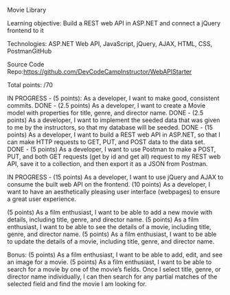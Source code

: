 Movie Library

Learning objective: Build a REST web API in ASP.NET and connect a jQuery frontend to it

Technologies: ASP.NET Web API, JavaScript, jQuery, AJAX, HTML, CSS, PostmanGitHub 

Source Code Repo:https://github.com/DevCodeCampInstructor/WebAPIStarter

Total points: /70

IN PROGRESS - (5 points): As a developer, I want to make good, consistent commits.
DONE - (2.5 points) As a developer, I want to create a Movie model with properties for title, genre, and director name.
DONE - (2.5 points) As a developer, I want to implement the seeded data that was given to me by the instructors, so that my database will be seeded.
DONE - (15 points) As a developer, I want to build a REST web API in ASP.NET, so that I can make HTTP requests to GET, PUT, and POST data to the data set.
DONE - (5 points) As a developer, I want to use Postman to make a POST, PUT, and both GET requests (get by id  and get all) request to my REST web API, save it to a collection, and then export it as a JSON from Postman.

IN PROGRESS - (15 points) As a developer, I want to use jQuery and AJAX to consume the built web API on the frontend.
(10 points) As a developer, I want to have an aesthetically pleasing user interface (webpages) to ensure a great user experience.

(5 points) As a film enthusiast, I want to be able to add a new movie with details, including title, genre, and director name.
(5 points) As a film enthusiast, I want to be able to see the details of a movie, including title, genre, and director name.
(5 points) As a film enthusiast, I want to be able to update the details of a movie, including title, genre, and director name.

Bonus:
(5 points) As a film enthusiast, I want to be able to add, edit, and see an image for a movie.
(5 points) As a film enthusiast, I want to be able to search for a movie by one of the movie’s fields. 
Once I select title, genre, or director name individually, I can then search for any partial matches of the selected field and find the movie I am looking for.